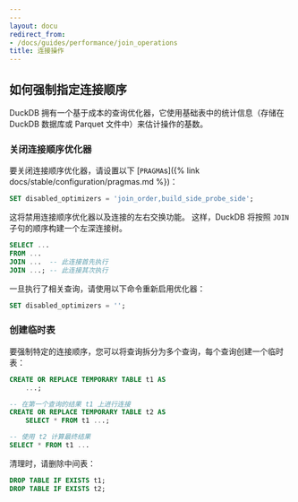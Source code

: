 ```yaml
---
---
layout: docu
redirect_from:
- /docs/guides/performance/join_operations
title: 连接操作
---
```


## 如何强制指定连接顺序

DuckDB 拥有一个基于成本的查询优化器，它使用基础表中的统计信息（存储在 DuckDB 数据库或 Parquet 文件中）来估计操作的基数。

### 关闭连接顺序优化器

要关闭连接顺序优化器，请设置以下 [`PRAGMA`s]({% link docs/stable/configuration/pragmas.md %})：

```sql
SET disabled_optimizers = 'join_order,build_side_probe_side';
```

这将禁用连接顺序优化器以及连接的左右交换功能。
这样，DuckDB 将按照 `JOIN` 子句的顺序构建一个左深连接树。

```sql
SELECT ...
FROM ...
JOIN ...  -- 此连接首先执行
JOIN ...; -- 此连接其次执行
```

一旦执行了相关查询，请使用以下命令重新启用优化器：

```sql
SET disabled_optimizers = '';
```

### 创建临时表

要强制特定的连接顺序，您可以将查询拆分为多个查询，每个查询创建一个临时表：

```sql
CREATE OR REPLACE TEMPORARY TABLE t1 AS
    ...;

-- 在第一个查询的结果 t1 上进行连接
CREATE OR REPLACE TEMPORARY TABLE t2 AS
    SELECT * FROM t1 ...;

-- 使用 t2 计算最终结果
SELECT * FROM t1 ...
```

清理时，请删除中间表：

```sql
DROP TABLE IF EXISTS t1;
DROP TABLE IF EXISTS t2;
```
